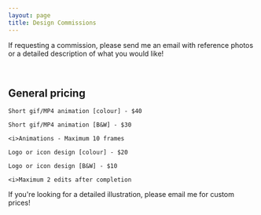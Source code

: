 ```yaml
---
layout: page
title: Design Commissions
---
```


If requesting a commission, please send me an email with reference photos or a detailed description of what you would like!

<br/>

## General pricing

```
Short gif/MP4 animation [colour] - $40

Short gif/MP4 animation [B&W] - $30

<i>Animations - Maximum 10 frames
```


```
Logo or icon design [colour] - $20

Logo or icon design [B&W] - $10

<i>Maximum 2 edits after completion
```

If you're looking for a detailed illustration, please email me for custom prices!